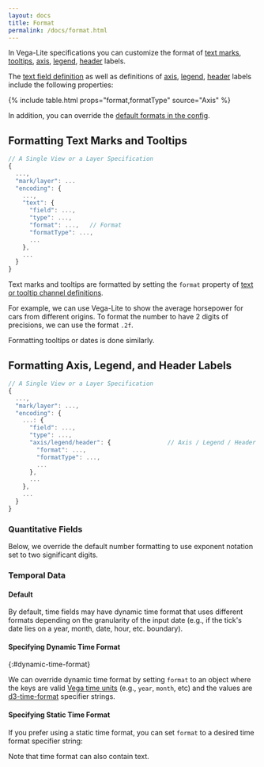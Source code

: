 ```yaml
---
layout: docs
title: Format
permalink: /docs/format.html
---
```


In Vega-Lite specifications you can customize the format of [text marks](text.html), [tooltips](tooltip.html#using-tooltip-channel), [axis](axis.html), [legend](legend.html), [header](header.html) labels.

The [text field definition](encoding.html#text) as well as definitions of [axis](axis.html), [legend](legend.html), [header](header.html) labels include the following properties:

{% include table.html props="format,formatType" source="Axis" %}

In addition, you can override the [default formats in the config](config.html#format).

## Formatting Text Marks and Tooltips

```js
// A Single View or a Layer Specification
{
  ...,
  "mark/layer": ...
  "encoding": {
    ...,
    "text": {
      "field": ...,
      "type": ...,
      "format": ...,   // Format
      "formatType": ...,
      ...
    },
    ...
  }
}
```

Text marks and tooltips are formatted by setting the `format` property of [text or tooltip channel definitions](encoding.html#text).

For example, we can use Vega-Lite to show the average horsepower for cars from different origins. To format the number to have 2 digits of precisions, we can use the format `.2f`.

<span class="vl-example" data-name="text_format"></span>

Formatting tooltips or dates is done similarly.

## Formatting Axis, Legend, and Header Labels

```js
// A Single View or a Layer Specification
{
  ...,
  "mark/layer": ...,
  "encoding": {
    ...: {
      "field": ...,
      "type": ...,
      "axis/legend/header": {                // Axis / Legend / Header
        "format": ...,
        "formatType": ...,
        ...
      },
      ...
    },
    ...
  }
}
```

### Quantitative Fields

Below, we override the default number formatting to use exponent notation set to two significant digits.

<span class="vl-example" data-name="bar_aggregate_format"></span>

### Temporal Data

#### Default

By default, time fields may have dynamic time format that uses different formats depending on the granularity of the input date (e.g., if the tick's date lies on a year, month, date, hour, etc. boundary).

<span class="vl-example" data-name="line_default_format"></span>

#### Specifying Dynamic Time Format

{:#dynamic-time-format}

We can override dynamic time format by setting `format` to an object where the keys are valid [Vega time units](https://vega.github.io/vega/docs/api/time/#time-units) (e.g., `year`, `month`, etc) and the values are [d3-time-format](https://d3js.org/d3-time-format#locale_format) specifier strings.

<span class="vl-example" data-name="line_override_dynamic_format"></span>

#### Specifying Static Time Format

If you prefer using a static time format, you can set `format` to a desired time format specifier string:

<span class="vl-example" data-name="line_override_static_format"></span>

Note that time format can also contain text.

<span class="vl-example" data-name="bar_yearmonth_custom_format"></span>
